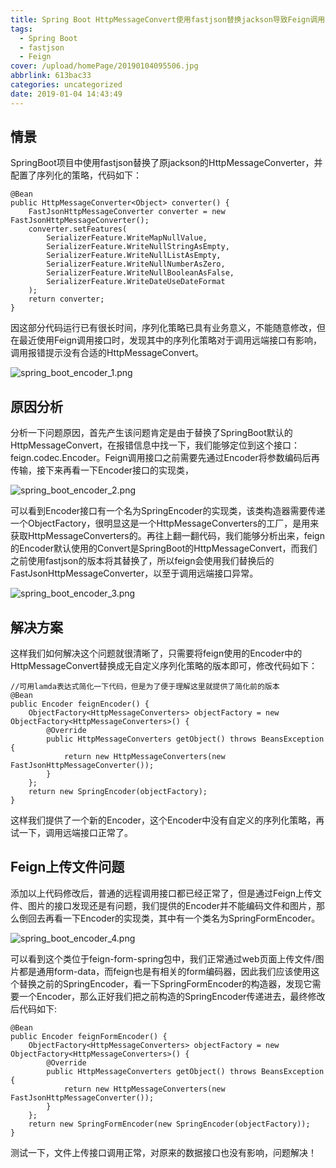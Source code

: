 ```yaml
---
title: Spring Boot HttpMessageConvert使用fastjson替换jackson导致Feign调用异常问题解决
tags:
  - Spring Boot
  - fastjson
  - Feign
cover: /upload/homePage/20190104095506.jpg
abbrlink: 613bac33
categories: uncategorized
date: 2019-01-04 14:43:49
---
```

## 情景
SpringBoot项目中使用fastjson替换了原jackson的HttpMessageConverter，并配置了序列化的策略，代码如下：
```
@Bean
public HttpMessageConverter<Object> converter() {
    FastJsonHttpMessageConverter converter = new FastJsonHttpMessageConverter();
    converter.setFeatures(
        SerializerFeature.WriteMapNullValue,
        SerializerFeature.WriteNullStringAsEmpty,
        SerializerFeature.WriteNullListAsEmpty,
        SerializerFeature.WriteNullNumberAsZero,
        SerializerFeature.WriteNullBooleanAsFalse,
        SerializerFeature.WriteDateUseDateFormat
    );
    return converter;
}
```

因这部分代码运行已有很长时间，序列化策略已具有业务意义，不能随意修改，但在最近使用Feign调用接口时，发现其中的序列化策略对于调用远端接口有影响，调用报错提示没有合适的HttpMessageConvert。

![spring_boot_encoder_1.png](/upload/Spring-Boot-Encoder/spring_boot_encoder_1.png)

## 原因分析
分析一下问题原因，首先产生该问题肯定是由于替换了SpringBoot默认的HttpMessageConvert，在报错信息中找一下，我们能够定位到这个接口：feign.codec.Encoder。Feign调用接口之前需要先通过Encoder将参数编码后再传输，接下来再看一下Encoder接口的实现类，

![spring_boot_encoder_2.png](/upload/Spring-Boot-Encoder/spring_boot_encoder_2.png)

可以看到Encoder接口有一个名为SpringEncoder的实现类，该类构造器需要传递一个ObjectFactory<HttpMessageConverters>，很明显这是一个HttpMessageConverters的工厂，是用来获取HttpMessageConverters的。再往上翻一翻代码，我们能够分析出来，feign的Encoder默认使用的Convert是SpringBoot的HttpMessageConvert，而我们之前使用fastjson的版本将其替换了，所以feign会使用我们替换后的FastJsonHttpMessageConverter，以至于调用远端接口异常。

![spring_boot_encoder_3.png](/upload/Spring-Boot-Encoder/spring_boot_encoder_3.png)

## 解决方案
这样我们如何解决这个问题就很清晰了，只需要将feign使用的Encoder中的HttpMessageConvert替换成无自定义序列化策略的版本即可，修改代码如下：

```
//可用lamda表达式简化一下代码，但是为了便于理解这里就提供了简化前的版本
@Bean
public Encoder feignEncoder() {
    ObjectFactory<HttpMessageConverters> objectFactory = new ObjectFactory<HttpMessageConverters>() {
        @Override
        public HttpMessageConverters getObject() throws BeansException {
            return new HttpMessageConverters(new FastJsonHttpMessageConverter());
        }
    };
    return new SpringEncoder(objectFactory);
}
```

这样我们提供了一个新的Encoder，这个Encoder中没有自定义的序列化策略，再试一下，调用远端接口正常了。

## Feign上传文件问题
添加以上代码修改后，普通的远程调用接口都已经正常了，但是通过Feign上传文件、图片的接口发现还是有问题，我们提供的Encoder并不能编码文件和图片，那么倒回去再看一下Encoder的实现类，其中有一个类名为SpringFormEncoder。

![spring_boot_encoder_4.png](/upload/Spring-Boot-Encoder/spring_boot_encoder_4.png)

可以看到这个类位于feign-form-spring包中，我们正常通过web页面上传文件/图片都是通用form-data，而feign也是有相关的form编码器，因此我们应该使用这个替换之前的SpringEncoder，看一下SpringFormEncoder的构造器，发现它需要一个Encoder，那么正好我们把之前构造的SpringEncoder传递进去，最终修改后代码如下:

```
@Bean
public Encoder feignFormEncoder() {
    ObjectFactory<HttpMessageConverters> objectFactory = new ObjectFactory<HttpMessageConverters>() {
        @Override
        public HttpMessageConverters getObject() throws BeansException {
            return new HttpMessageConverters(new FastJsonHttpMessageConverter());
        }
    };
    return new SpringFormEncoder(new SpringEncoder(objectFactory));
}
```

测试一下，文件上传接口调用正常，对原来的数据接口也没有影响，问题解决！
